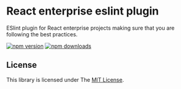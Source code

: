 # React enterprise eslint plugin

ESlint plugin for React enterprise projects making sure that you are following the best practices.

[![npm version](https://badge.fury.io/js/%40rnw-community%2Freact-eslint-plugin.svg)](https://badge.fury.io/js/%40rnw-community%2Freact-eslint-plugin)
[![npm downloads](https://img.shields.io/npm/dm/%40rnw-community%2Freact-eslint-plugin.svg)](https://www.npmjs.com/package/%40rnw-community%2react-eslint-plugin)

## License

This library is licensed under The [MIT License](./LICENSE.md).
